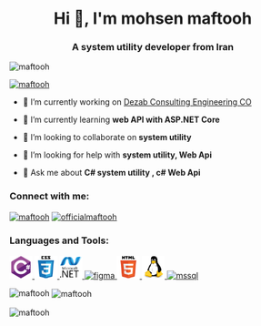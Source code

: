<h1 align="center">Hi 👋, I'm mohsen maftooh</h1>
<h3 align="center">A system utility developer from Iran</h3>

<p align="left"> <img src="https://komarev.com/ghpvc/?username=maftooh&label=Profile%20views&color=0e75b6&style=flat" alt="maftooh" /> </p>

<p align="left"> <a href="https://github.com/ryo-ma/github-profile-trophy"><img src="https://github-profile-trophy.vercel.app/?username=maftooh" alt="maftooh" /></a> </p>

- 🔭 I’m currently working on [Dezab Consulting Engineering CO](Automation)

- 🌱 I’m currently learning **web API with ASP.NET Core**

- 👯 I’m looking to collaborate on **system utility**

- 🤝 I’m looking for help with **system utility, Web Api**

- 💬 Ask me about **C# system utility , c# Web Api**

<h3 align="left">Connect with me:</h3>
<p align="left">
<a href="https://linkedin.com/in/maftooh" target="blank"><img align="center" src="https://raw.githubusercontent.com/rahuldkjain/github-profile-readme-generator/master/src/images/icons/Social/linked-in-alt.svg" alt="maftooh" height="30" width="40" /></a>
<a href="https://instagram.com/officialmaftooh" target="blank"><img align="center" src="https://raw.githubusercontent.com/rahuldkjain/github-profile-readme-generator/master/src/images/icons/Social/instagram.svg" alt="officialmaftooh" height="30" width="40" /></a>
</p>

<h3 align="left">Languages and Tools:</h3>
<p align="left"> <a href="https://www.w3schools.com/cs/" target="_blank" rel="noreferrer"> <img src="https://raw.githubusercontent.com/devicons/devicon/master/icons/csharp/csharp-original.svg" alt="csharp" width="40" height="40"/> </a> <a href="https://www.w3schools.com/css/" target="_blank" rel="noreferrer"> <img src="https://raw.githubusercontent.com/devicons/devicon/master/icons/css3/css3-original-wordmark.svg" alt="css3" width="40" height="40"/> </a> <a href="https://dotnet.microsoft.com/" target="_blank" rel="noreferrer"> <img src="https://raw.githubusercontent.com/devicons/devicon/master/icons/dot-net/dot-net-original-wordmark.svg" alt="dotnet" width="40" height="40"/> </a> <a href="https://www.figma.com/" target="_blank" rel="noreferrer"> <img src="https://www.vectorlogo.zone/logos/figma/figma-icon.svg" alt="figma" width="40" height="40"/> </a> <a href="https://www.w3.org/html/" target="_blank" rel="noreferrer"> <img src="https://raw.githubusercontent.com/devicons/devicon/master/icons/html5/html5-original-wordmark.svg" alt="html5" width="40" height="40"/> </a> <a href="https://www.linux.org/" target="_blank" rel="noreferrer"> <img src="https://raw.githubusercontent.com/devicons/devicon/master/icons/linux/linux-original.svg" alt="linux" width="40" height="40"/> </a> <a href="https://www.microsoft.com/en-us/sql-server" target="_blank" rel="noreferrer"> <img src="https://www.svgrepo.com/show/303229/microsoft-sql-server-logo.svg" alt="mssql" width="40" height="40"/> </a> </p>

<p><img align="left" src="https://github-readme-stats.vercel.app/api/top-langs?username=maftooh&show_icons=true&locale=en&layout=compact" alt="maftooh" /></p>

<p>&nbsp;<img align="center" src="https://github-readme-stats.vercel.app/api?username=maftooh&show_icons=true&locale=en" alt="maftooh" /></p>

<p><img align="center" src="https://github-readme-streak-stats.herokuapp.com/?user=maftooh&" alt="maftooh" /></p>
